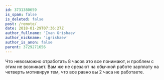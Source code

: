 ```yaml
---
id: 3731380659
is_spam: false
is_deleted: false
post: /remote/
date: 2018-01-29T07:36:27Z
author_fullname: 'Ivan Grishaev'
author_nickname: 'igrishaev'
author_is_anon: false
parent: 3729271656
---
```


<p>Что невозможно отработать 8 часов это все понимают, и проблем с этим не возникает. Вам же не срезают на обычной работе зарплату на четверть мотивируя тем, что все равно вы 2 часа не работаете.</p>
